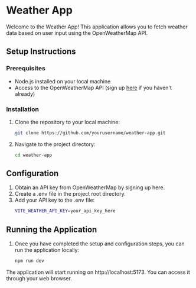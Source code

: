 # Weather App

Welcome to the Weather App! This application allows you to fetch weather data based on user input using the OpenWeatherMap API.

## Setup Instructions

### Prerequisites
- Node.js installed on your local machine
- Access to the OpenWeatherMap API (sign up [here](https://openweathermap.org/) if you haven't already)

### Installation
1. Clone the repository to your local machine:

   ```bash
   git clone https://github.com/yourusername/weather-app.git
   
2. Navigate to the project directory:

      ```bash
   cd weather-app
      
## Configuration
  1. Obtain an API key from OpenWeatherMap by signing up here.
  2. Create a .env file in the project root directory.
  3. Add your API key to the .env file:
      ```bash
      VITE_WEATHER_API_KEY=your_api_key_here
## Running the Application      
1. Once you have completed the setup and configuration steps, you can run the application locally:
      ```bash
      npm run dev
The application will start running on http://localhost:5173. You can access it through your web browser.


      
